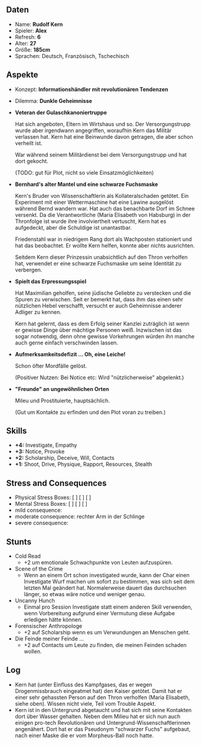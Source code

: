 ## Daten

* Name: **Rudolf Kern**
* Spieler: **Alex**
* Refresh: **6**
* Alter: **27**
* Größe: **185cm**
* Sprachen: Deutsch, Französisch, Tschechisch

## Aspekte

* Konzept: **Informationshändler mit revolutionären Tendenzen**
* Dilemma: **Dunkle Geheimnisse**
* **Veteran der Gulaschkanoniertruppe**

  Hat sich angeboten, Eltern im Wirtshaus und so. Der Versorgungstrupp wurde aber irgendwann angegriffen, woraufhin Kern das Militär verlassen hat. Kern hat eine Beinwunde davon getragen, die aber schon verheilt ist.

  War während seinem Militärdienst bei dem Versorgungstrupp und hat dort gekocht.

  (TODO: gut für Plot, nicht so viele Einsatzmöglichkeiten)

* **Bernhard's alter Mantel und eine schwarze Fuchsmaske**

  Kern's Bruder von Wissenschaftlerin als Kollateralschaden getötet. Ein Experiment mit einer Wettermaschine hat eine Lawine ausgelöst während Bernd wandern war. Hat auch das benachbarte Dorf im Schnee versenkt. Da die Verantwortliche (Maria Elisabeth von Habsburg) in der Thronfolge ist wurde ihre involviertheit vertuscht, Kern hat es aufgedeckt, aber die Schuldige ist unantastbar.

  Friedenstahl war in niedrigem Rang dort als Wachposten stationiert und hat das beobachtet. Er wollte Kern helfen, konnte aber nichts ausrichten.

  Seitdem Kern dieser Prinzessin unabsichtlich auf den Thron verholfen hat, verwendet er eine schwarze Fuchsmaske um seine Identität zu verbergen.

* **Spielt das Erpressungsspiel**

  Hat Maximilian geholfen, seine jüdische Geliebte zu verstecken und die Spuren zu verwischen. Seit er bemerkt hat, dass ihm das einen sehr nützlichen Hebel verschafft, versucht er auch Geheimnisse anderer Adliger zu kennen.

  Kern hat gelernt, dass es dem Erfolg seiner Kanzlei zuträglich ist wenn er gewisse Dinge über mächtige Personen weiß. Inzwischen ist das sogar notwendig, denn ohne gewisse Vorkehrungen würden ihn manche auch gerne einfach verschwinden lassen.

* **Aufmerksamkeitsdefizit … Oh, eine Leiche!**

  Schon öfter Mordfälle gelöst.

  (Positiver Nutzen: Bei Notice etc: Wird "nützlicherweise" abgelenkt.)

* **"Freunde" an ungewöhnlichen Orten**

  Mileu und Prostituierte, hauptsächlich.

  (Gut um Kontakte zu erfinden und den Plot voran zu treiben.)


## Skills

* **+4:** Investigate, Empathy
* **+3:** Notice, Provoke
* **+2:** Scholarship, Deceive, Will, Contacts
* **+1:** Shoot, Drive, Physique, Rapport, Resources, Stealth

## Stress and Consequences

* Physical Stress Boxes: [ ] [ ] [ ]
* Mental Stress Boxes: [ ] [ ] [ ]
* mild consequence:
* moderate consequence: rechter Arm in der Schlinge
* severe consequence:

## Stunts

* Cold Read
    * +2 um emotionale Schwachpunkte von Leuten aufzuspüren.
* Scene of the Crime
    * Wenn an einem Ort schon investigated wurde, kann der Char einen Investigate Wurf machen um sofort zu bestimmen, was sich seit dem letzten Mal geändert hat. Normalerweise dauert das durchsuchen länger, so etwas wäre notice und weniger genau.
* Uncanny Hunch
    * Einmal pro Session Investigate statt einem anderen Skill verwenden, wenn Vorbereitung aufgrund einer Vermutung diese Aufgabe erledigen hätte können.
* Forensischer Anthropologe
    * +2 auf Scholarship wenn es um Verwundungen an Menschen geht.
* Die Feinde meiner Feinde …
    * +2 auf Contacts um Leute zu finden, die meinen Feinden schaden wollen.

## Log

* Kern hat (unter Einfluss des Kampfgases, das er wegen Drogenmissbrauch eingeatmet hat) den Kaiser getötet. Damit hat er einer sehr gehassten Person auf den Thron verholfen (Maria Elisabeth, siehe oben). Wissen nicht viele, Teil vom Trouble Aspekt.
* Kern ist in den Untergrund abgetaucht und hat sich mit seine Kontakten dort über Wasser gehalten. Neben dem Milieu hat er sich nun auch einigen pro-tech Revolutionären und Untergrund-Wissenschaftlerinnen angenähert. Dort hat er das Pseudonym "schwarzer Fuchs" aufgebaut, nach einer Maske die er vom Morpheus-Ball noch hatte.
